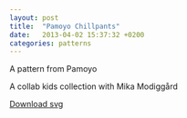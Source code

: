 ```yaml
---
layout: post
title:  "Pamoyo Chillpants"
date:   2013-04-02 15:37:32 +0200
categories: patterns
---
```


A pattern from Pamoyo

A collab kids collection with Mika Modiggård


[Download svg](/assets/patterns/pamoyo-chillpants/kids_chillpants.svg)